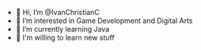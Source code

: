 - 👋 Hi, I’m @IvanChristianC
- 👀 I’m interested in Game Development and Digital Arts
- 🌱 I’m currently learning Java
- 📖 I'm willing to learn new stuff


<!---
IvanChristianC/IvanChristianC is a ✨ special ✨ repository because its `README.md` (this file) appears on your GitHub profile.
You can click the Preview link to take a look at your changes.
--->
